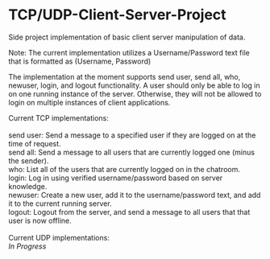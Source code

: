 # TCP/UDP-Client-Server-Project
Side project implementation of basic client server manipulation of data. 

Note: The current implementation utilizes a Username/Password text file that is formatted as (Username, Password)

The implementation at the moment supports send user, send all, who, newuser, login, and logout functionality. A user should only be able to log in on one
running instance of the server. Otherwise, they will not be allowed to login on multiple instances of client applications.

Current TCP implementations:<br />
<br />
send user: Send a message to a specified user if they are logged on at the time of request.<br />
send all: Send a message to all users that are currently logged one (minus the sender).<br />
who: List all of the users that are currently logged on in the chatroom.<br />
login: Log in using verified username/password based on server knowledge.<br />
newuser: Create a new user, add it to the username/password text, and add it to the current running server.<br />
logout: Logout from the server, and send a message to all users that that user is now offline.<br />
<br />
Current UDP implementations:<br />
*In Progress*
